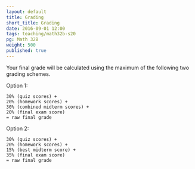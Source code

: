 ```yaml
---
layout: default
title: Grading
short_title: Grading
date: 2016-09-01 12:00
tags: teaching/math32b-s20
pg: Math 32B
weight: 500
published: true
---
```



Your final grade will be calculated using the maximum of the following two grading schemes.

Option 1:

~~~
30% (quiz scores) +
20% (homework scores) +
30% (combined midterm scores) +
20% (final exam score)
= raw final grade
~~~

Option 2:

~~~
30% (quiz scores) +
20% (homework scores) +
15% (best midterm score) +
35% (final exam score)
= raw final grade
~~~

<!-- Effectively, this will mean that unless you score worse in the final than both midterms, your __lowest midterm score will be dropped__. This also means missing one midterm probably will not impact your grade in any serious way. -->
